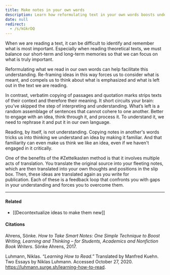 ```yaml
---
title: Make notes in your own words
description: Learn how reformulating text in your own words boosts understanding and memory, while copying notes hinders critical thinking, using the Zettelkasten method to deepen learning and writing skills.
date: null
redirect:
  - /s/kGkrDQ
---
```


When we are reading a text, it can be difficult to identify and remember what is most important. Especially when reading theoretical texts, we must balance our short-term and long-term memories so that we can focus on what is truly important.

Reformulating what we read in our own words can help facilitate this understanding. Re-framing ideas in this way forces us to consider what is meant, and compels us to think about what is emphasized and what is left out in the text we are reading.

In contrast, verbatim copying of passages and quotation marks strips texts of their context and therefore their meaning. It short circuits your brain: you’ve skipped the step of interpreting and understanding. What’s left is a random assemblage of sentences that cannot cohere to one another. Better to engage with an idea, think through it, and process it. To understand it, we need to rephrase it and put it in our own language.

Reading, by itself, is not understanding. Copying notes in another's words tricks us into thinking we understand an idea by making it familiar. And that familiarity can even make us think we like an idea, even if we haven't engaged in it critically.

One of the benefits of the #Zettelkasten method is that it involves multiple acts of translation. You translate the original source into your fleeting notes, which are then translated into your own thoughts and positions in the slip box. Then, these ideas are translated again as you write for publication. Each of these is a feedback loop that confronts you with gaps in your understanding and forces you to overcome them.

---

#### Related

- [[Decontextualize ideas to make them new]]

#### Citations

Ahrens, Sönke. _How to Take Smart Notes: One Simple Technique to Boost Writing, Learning and Thinking – for Students, Academics and Nonfiction Book Writers_. Sönke Ahrens, 2017.

Luhmann, Niklas. _“Learning How to Read.”_ Translated by Manfred Kuehn. Two Essays by Niklas Luhmann. Accessed October 27, 2020. <https://luhmann.surge.sh/learning-how-to-read>.

